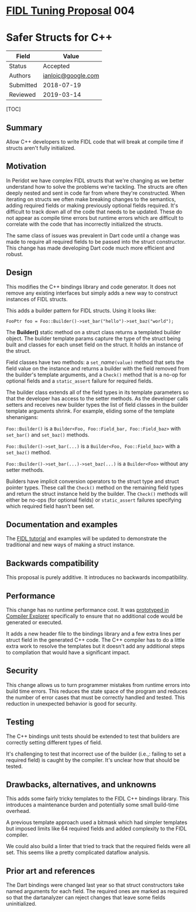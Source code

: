 # [FIDL Tuning Proposal](README.md) 004

Safer Structs for C++
=====================

Field     | Value
----------|--------------------------
Status    | Accepted
Authors   | ianloic@google.com
Submitted | 2018-07-19
Reviewed  | 2019-03-14

[TOC]

## Summary

Allow C++ developers to write FIDL code that will break at compile
time if structs aren't fully initialized.

## Motivation

In Peridot we have complex FIDL structs that we're changing as we better
understand how to solve the problems we're tackling.
The structs are often deeply nested and sent in code far from where
they're constructed.
When iterating on structs we often make breaking changes to the semantics,
adding required fields or making previously optional fields required.
It's difficult to track down all of the code that needs to be updated.
These do not appear as compile time errors but runtime errors which are
difficult to correlate with the code that has incorrectly initialized
the structs.

The same class of issues was prevalent in Dart code until a change
was made to require all required fields to be passed into the struct
constructor.
This change has made developing Dart code much more efficient and robust.

## Design

This modifies the C++ bindings library and code generator.
It does not remove any existing interfaces but simply adds a new way to
construct instances of FIDL structs.

This adds a builder pattern for FIDL structs.
Using it looks like:

```fidl
FooPtr foo = Foo::Builder()->set_bar("hello")->set_baz("world");
```

The **Builder()** static method on a struct class returns a templated builder
object.
The builder template params capture the type of the struct being built and
classes for each unset field on the struct.
It holds an instance of the struct.

Field classes have two methods: a `set_`*name*`(value)` method that sets the
field value on the instance and returns a builder with the field removed from
the builder's template arguments, and a `Check()` method that is a no-op for
optional fields and a `static_assert` failure for required fields.

The builder class extends all of the field types in its template
parameters so that the developer has access to the setter methods.
As the developer calls setters and receives new builder types the list of
field classes in the builder template arguments shrink.
For example, eliding some of the template shenanigans:


`Foo::Builder()` is a `Builder<Foo, Foo::Field_bar, Foo::Field_baz>`
with `set_bar()` and `set_baz()` methods.

`Foo::Builder()->set_bar(...)` is a `Builder<Foo, Foo::Field_baz>`
with a `set_baz()` method.

`Foo::Builder()->set_bar(...)->set_baz(...)` is a `Builder<Foo>`
without any setter methods.

Builders have implicit conversion operators to the struct type and
struct pointer types.
These call the `Check()` method on the remaining field types and return the
struct instance held by the builder.
The `Check()` methods will either be no-ops (for optional fields) or
`static_assert` failures specifying which required field hasn't been set.

## Documentation and examples

The [FIDL tutorial] and examples will be updated to demonstrate the
traditional and new ways of making a struct instance.

## Backwards compatibility

This proposal is purely additive.
It introduces no backwards incompatibility.

## Performance

This change has no runtime performance cost.
It was [prototyped in Compiler Explorer](https://godbolt.org/g/LXXfZF)
specifically to ensure that no additional code would be generated or
executed.

It adds a new header file to the bindings library and a few extra
lines per struct field in the generated C++ code.
The C++ compiler has to do a little extra work to resolve the templates
but it doesn't add any additional steps to compilation that would have
a significant impact.

## Security

This change allows us to turn programmer mistakes from runtime errors
into build time errors.
This reduces the state space of the program and reduces the number of error
cases that must be correctly handled and tested.
This reduction in unexpected behavior is good for security.

## Testing

The C++ bindings unit tests should be extended to test that builders
are correctly setting different types of field.

It's challenging to test that incorrect use of the builder (i.e.,:
failing to set a required field) is caught by the compiler.
It's unclear how that should be tested.

## Drawbacks, alternatives, and unknowns

This adds some fairly tricky templates to the FIDL C++ bindings library.
This introduces a maintenance burden and potentially some small
build-time overhead.

A previous template approach used a bitmask which had simpler templates
but imposed limits like 64 required fields and added complexity to
the FIDL compiler.

We could also build a linter that tried to track that the required fields
were all set.
This seems like a pretty complicated dataflow analysis.

## Prior art and references

The Dart bindings were changed last year so that struct constructors take
named arguments for each field.
The required ones are marked as required so that the dartanalyzer can reject
changes that leave some fields uninitialized.

<!-- xrefs -->
[FIDL tutorial]: ../../tutorial/README.md
